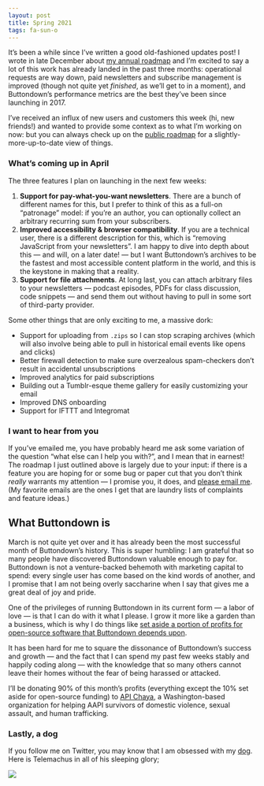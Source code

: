```yaml
---
layout: post
title: Spring 2021
tags: fa-sun-o
---
```


It’s been a while since I’ve written a good old-fashioned updates post! I wrote in late December about [my annual roadmap](https://blog.buttondown.email/2020/12/31/buttondown-in-2021) and I’m excited to say a lot of this work has already landed in the past three months: operational requests are way down, paid newsletters and subscribe management is improved (though not quite yet _finished_, as we’ll get to in a moment), and Buttondown’s performance metrics are the best they’ve been since launching in 2017.

I’ve received an influx of new users and customers this week (hi, new friends!) and wanted to provide some context as to what I’m working on now: but you can always check up on the [public roadmap](https://github.com/buttondown-email/roadmap/) for a slightly-more-up-to-date view of things.

### What’s coming up in April

The three features I plan on launching in the next few weeks:

1. **Support for pay-what-you-want newsletters**. There are a bunch of different names for this, but I prefer to think of this as a full-on “patronage” model: if you’re an author, you can optionally collect an arbitrary recurring sum from your subscribers.
2. **Improved accessibility & browser compatibility**. If you are a technical user, there is a different description for this, which is “removing JavaScript from your newsletters”. I am happy to dive into depth about this — and will, on a later date! — but I want Buttondown’s archives to be the fastest and most accessible content platform in the world, and this is the keystone in making that a reality.
3. **Support for file attachments**. At long last, you can attach arbitrary files to your newsletters — podcast episodes, PDFs for class discussion, code snippets — and send them out without having to pull in some sort of third-party provider.

Some other things that are only exciting to me, a massive dork:

- Support for uploading from `.zips` so I can stop scraping archives (which will also involve being able to pull in historical email events like opens and clicks)
- Better firewall detection to make sure overzealous spam-checkers don’t result in accidental unsubscriptions
- Improved analytics for paid subscriptions
- Building out a Tumblr-esque theme gallery for easily customizing your email
- Improved DNS onboarding
- Support for IFTTT and Integromat

### I want to hear from you

If you’ve emailed me, you have probably heard me ask some variation of the question “what else can I help you with?”, and I mean that in earnest! The roadmap I just outlined above is largely due to your input: if there is a feature you are hoping for or some bug or paper cut that you don’t think _really_ warrants my attention — I promise you, it does, and [please email me](mailto:justin@buttondown.email). (My favorite emails are the ones I get that are laundry lists of complaints and feature ideas.)

## What Buttondown is

March is not quite yet over and it has already been the most successful month of Buttondown’s history. This is super humbling: I am grateful that so many people have discovered Buttondown valuable enough to pay for. Buttondown is not a venture-backed behemoth with marketing capital to spend: every single user has come based on the kind words of another, and I promise that I am not being overly saccharine when I say that gives me a great deal of joy and pride.

One of the privileges of running Buttondown in its current form — a labor of love — is that I can do with it what I please. I grow it more like a garden than a business, which is why I do things like [set aside a portion of profits for open-source software that Buttondown depends upon](https://docs.buttondown.email/).

It has been hard for me to square the dissonance of Buttondown’s success and growth — and the fact that I can spend my past few weeks stably and happily coding along — with the knowledge that so many others cannot leave their homes without the fear of being harassed or attacked.

I’ll be donating 90% of this month’s profits (everything except the 10% set aside for open-source funding) to [API Chaya](https://www.apichaya.org/), a Washington-based organization for helping AAPI survivors of domestic violence, sexual assault, and human trafficking.

### Lastly, a dog

If you follow me on Twitter, you may know that I am obsessed with my [dog](https://telemachus.dog). Here is Telemachus in all of his sleeping glory;

![](https://scontent-sea1-1.cdninstagram.com/v/t51.2885-15/e35/p1080x1080/142459915_820727185443979_6806333071965615191_n.jpg?tp=1&_nc_ht=scontent-sea1-1.cdninstagram.com&_nc_cat=107&_nc_ohc=pEZiIgs7EXUAX94QamE&ccb=7-4&oh=924143a119c68d8f3d332a9941e6f3e1&oe=607E52F8&_nc_sid=86f79a)
